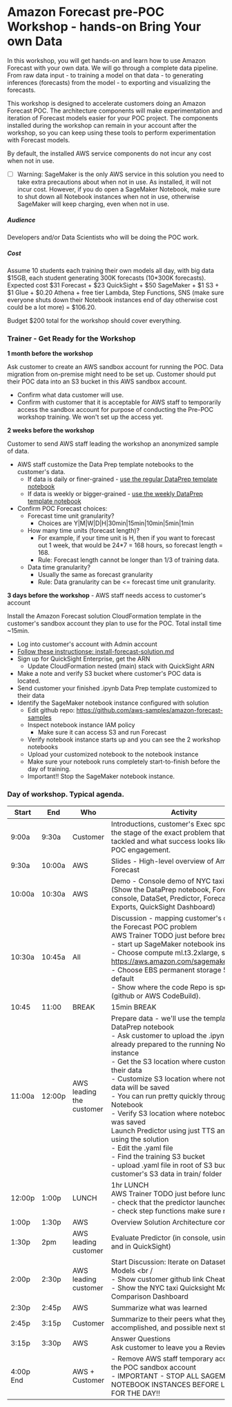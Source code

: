 # Amazon Forecast pre-POC Workshop - hands-on Bring Your own Data

In this workshop, you will get hands-on and learn how to use Amazon Forecast with your own data.  We will go through a complete data pipeline.  From raw data input - to training a model on that data - to generating inferences (forecasts) from the model - to exporting and visualizing the forecasts.  

This workshop is designed to accelerate customers doing an Amazon Forecast POC.  The architecture components will make experimentation and iteration of Forecast models easier for your POC project.  The components installed during the workshop can remain in your account after the workshop, so you can keep using these tools to perform experimentation with Forecast models.

By default, the installed AWS service components do not incur any cost when not in use.  

- [ ] Warning:  SageMaker is the only AWS service in this solution you need to take extra precautions about when not in use.  As installed, it will not incur cost.  However, if you do open a SageMaker Notebook, make sure to shut down all Notebook instances when not in use, otherwise SageMaker will keep charging, even when not in use.

##### Audience

Developers and/or Data Scientists who will be doing the POC work.

##### Cost

Assume 10 students each training their own models all day, with big data $15GB, each student generating 300K forecasts (10*300K forecasts).  Expected cost $31 Forecast + $23 QuickSight + $50 SageMaker + $1 S3 + $1 Glue + $0.20 Athena + free tier Lambda, Step Functions, SNS (make sure everyone shuts down their Notebook instances end of day otherwise cost could be a lot more) = $106.20.  

Budget $200 total for the workshop should cover everything.



### Trainer - Get Ready for the Workshop

**1 month before the workshop**

Ask customer to create an AWS sandbox account for running the POC.  Data migration from on-premise might need to be set up.  Customer should put their POC data into an S3 bucket in this AWS sandbox account.  

- Confirm what data customer will use.  
- Confirm with customer that it is acceptable for AWS staff to temporarily access the sandbox account for purpose of conducting the Pre-POC workshop training.  We won't set up the access yet.

**2 weeks before the workshop** 

Customer to send AWS staff leading the workshop an anonymized sample of data.  

- AWS staff customize the Data Prep template notebooks to the customer's data. 
  - If data is daily or finer-grained - [use the regular DataPrep template notebook](https://github.com/aws-samples/amazon-forecast-samples/blob/master/workshops/pre_POC_workshop/1.Getting_Data_Ready_nytaxi.ipynb)
  - If data is weekly or bigger-grained - [use the weekly DataPrep template notebook](https://github.com/aws-samples/amazon-forecast-samples/blob/master/workshops/pre_POC_workshop/1.Getting_Data_Ready_nytaxi_weekly.ipynb)
- Confirm POC Forecast choices:  
  - Forecast time unit granularity?  
    - Choices are Y|M|W|D|H|30min|15min|10min|5min|1min
  - How many time units (forecast length)?  
    - For example, if your time unit is H, then if you want to forecast out 1 week, that would be 24*7 = 168 hours, so forecast length = 168.  
    - Rule: Forecast length cannot be longer than 1/3 of training data.
  - Data time granularity? 
    - Usually the same as forecast granularity
    - Rule: Data granularity can be <= forecast time unit granularity.

**3 days before the workshop** - AWS staff needs access to customer's account

Install the Amazon Forecast solution CloudFormation template in the customer's sandbox account they plan to use for the POC.  Total install time ~15min.  

- Log into customer's account with Admin account 
- [Follow these instructionse:  install-forecast-solution.md](https://github.com/aws-samples/amazon-forecast-samples/blob/master/workshops/pre_POC_workshop/install-forecast-solution.md)
- Sign up for QuickSight Enterprise, get the ARN
  - Update CloudFormation nested (main) stack with QuickSight ARN
- Make a note and verify S3 bucket where customer's POC data is located.
- Send customer your finished .ipynb Data Prep template customized to their data
- Identify the SageMaker notebook instance configured with solution
  - Edit github repo:  https://github.com/aws-samples/amazon-forecast-samples
  - Inspect notebook instance IAM policy
    - Make sure it can access S3 and run Forecast
  - Verify notebook instance starts up and you can see the 2 workshop notebooks 
  - Upload your customized notebook to the notebook instance
  - Make sure your notebook runs completely start-to-finish before the day of training.
  - Important!!  Stop the SageMaker notebook instance.





### Day of workshop.  Typical agenda.

| **Start** | **End** | Who                      | **Activity**                                                 |
| --------- | ------- | ------------------------ | ------------------------------------------------------------ |
| 9:00a     | 9:30a   | Customer                 | Introductions, customer's Exec sponsor set the stage of the exact problem that is to be tackled and what success looks like for the POC engagement. |
| 9:30a     | 10:00a  | AWS                      | Slides - High-level overview of Amazon Forecast              |
| 10:00a    | 10:30a  | AWS                      | Demo - Console demo of NYC taxi data. <br /> (Show the DataPrep notebook, Forecast console, DataSet, Predictor, Forecast, Exports, QuickSight Dashboard) |
| 10:30a    | 10:45a  | All                      | Discussion - mapping customer's data to the Forecast POC problem<br />AWS Trainer TODO just before break: <br />- start up SageMaker notebook instance <br/>- Choose compute ml.t3.2xlarge, see https://aws.amazon.com/sagemaker/pricing/ <br/>- Choose EBS permanent storage 5GB default<br />- Show where the code Repo is specified (github or AWS CodeBuild). |
| 10:45     | 11:00   | BREAK                    | 15min BREAK                                                  |
| 11:00a    | 12:00p  | AWS leading the customer | Prepare data - we'll use the template DataPrep notebook <br />- Ask customer to upload the .ipynb you already prepared to the running Notebook instance<br />- Get the S3 location where customer keeps their data<br />- Customize S3 location where notebook data will be saved<br />- You can run pretty quickly through the Notebook<br />- Verify S3 location where notebook data was saved<br />Launch Predictor using just TTS and AutoML using the solution<br />- Edit the .yaml file<br />- Find the training S3 bucket<br />- upload .yaml file in root of S3 bucket; copy customer's S3 data in train/ folder |
| 12:00p    | 1:00p   | LUNCH                    | 1hr LUNCH<br />AWS Trainer TODO just before lunch break: <br />- check that the predictor launched<br />- check step functions make sure no errors |
| 1:00p     | 1:30p   | AWS                      | Overview Solution Architecture components                    |
| 1:30p     | 2pm     | AWS leading customer     | Evaluate Predictor (in console, using Query, and in QuickSight) |
| 2:00p     | 2:30p   | AWS leading customer     | Start Discussion:  Iterate on Dataset and Models <br /<br />- Show customer github link CheatSheet<br />- Show the NYC taxi Quicksight Model Comparison Dashboard |
| 2:30p     | 2:45p   | AWS                      | Summarize what was learned                                   |
| 2:45p     | 3:15p   | Customer                 | Summarize to their peers what they learned, accomplished, and possible next steps |
| 3:15p     | 3:30p   | AWS                      | Answer Questions<br />Ask customer to leave you a Review<br /> |
| 4:00p End |         | AWS + Customer           | - Remove AWS staff temporary access to the POC sandbox account<br />- IMPORTANT - STOP ALL SAGEMAKER NOTEBOOK INSTANCES BEFORE LEAVING FOR THE DAY!! |